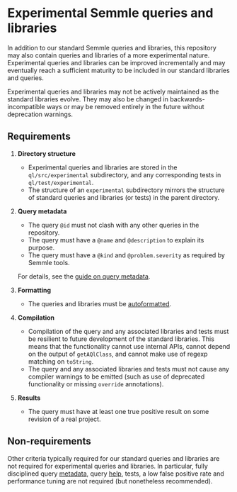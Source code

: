 # Experimental Semmle queries and libraries

In addition to our standard Semmle queries and libraries, this repository may also contain queries and libraries of a more experimental nature. Experimental queries and libraries can be improved incrementally and may eventually reach a sufficient maturity to be included in our standard libraries and queries.

Experimental queries and libraries may not be actively maintained as the standard libraries evolve. They may also be changed in backwards-incompatible ways or may be removed entirely in the future without deprecation warnings.

## Requirements

1. **Directory structure**

    - Experimental queries and libraries are stored in the `ql/src/experimental` subdirectory, and any corresponding tests in `ql/test/experimental`.
    - The structure of an `experimental` subdirectory mirrors the structure of standard queries and libraries (or tests) in the parent directory.

2. **Query metadata**

    - The query `@id` must not clash with any other queries in the repository.
    - The query must have a `@name` and `@description` to explain its purpose.
    - The query must have a `@kind` and `@problem.severity` as required by Semmle tools.

    For details, see the [guide on query metadata](https://github.com/khulasoft-lab/semmle/blob/main/docs/query-metadata-style-guide.md).

3. **Formatting**

    - The queries and libraries must be [autoformatted](https://semmle.github.com/docs/semmle-for-visual-studio-code/about-semmle-for-visual-studio-code/).

4. **Compilation**

    - Compilation of the query and any associated libraries and tests must be resilient to future development of the standard libraries. This means that the functionality cannot use internal APIs, cannot depend on the output of `getAQlClass`, and cannot make use of regexp matching on `toString`.
    - The query and any associated libraries and tests must not cause any compiler warnings to be emitted (such as use of deprecated functionality or missing `override` annotations).

5. **Results**

    - The query must have at least one true positive result on some revision of a real project.

## Non-requirements

Other criteria typically required for our standard queries and libraries are not required for experimental queries and libraries. In particular, fully disciplined query [metadata](https://github.com/khulasoft-lab/semmle/blob/main/docs/query-metadata-style-guide.md), query [help](https://github.com/khulasoft-lab/semmle/blob/main/docs/query-help-style-guide.md), tests, a low false positive rate and performance tuning are not required (but nonetheless recommended).
